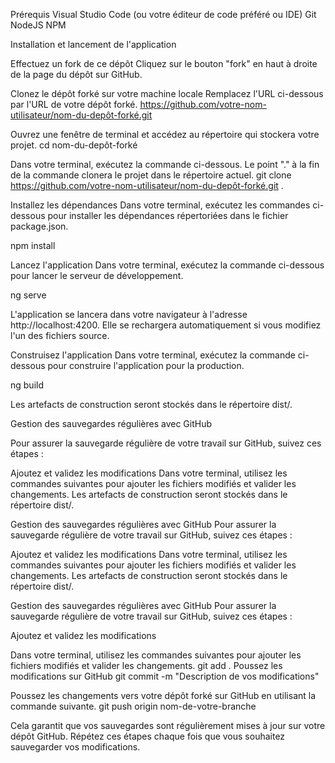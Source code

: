 Prérequis
Visual Studio Code (ou votre éditeur de code préféré ou IDE)
Git
NodeJS 
NPM 

Installation et lancement de l'application

Effectuez un fork de ce dépôt
Cliquez sur le bouton "fork" en haut à droite de la page du dépôt sur GitHub.

Clonez le dépôt forké sur votre machine locale
Remplacez l'URL ci-dessous par l'URL de votre dépôt forké.
https://github.com/votre-nom-utilisateur/nom-du-depôt-forké.git

Ouvrez une fenêtre de terminal et accédez au répertoire qui stockera votre projet.
cd nom-du-depôt-forké

Dans votre terminal, exécutez la commande ci-dessous. Le point "." à la fin de la commande clonera le projet dans le répertoire actuel.
git clone https://github.com/votre-nom-utilisateur/nom-du-depôt-forké.git .

Installez les dépendances
Dans votre terminal, exécutez les commandes ci-dessous pour installer les dépendances répertoriées dans le fichier package.json.

npm install

Lancez l'application
Dans votre terminal, exécutez la commande ci-dessous pour lancer le serveur de développement.

ng serve


L'application se lancera dans votre navigateur à l'adresse http://localhost:4200. Elle se rechargera automatiquement si vous modifiez l'un des fichiers source.

Construisez l'application
Dans votre terminal, exécutez la commande ci-dessous pour construire l'application pour la production.

ng build

Les artefacts de construction seront stockés dans le répertoire dist/.

Gestion des sauvegardes régulières avec GitHub

Pour assurer la sauvegarde régulière de votre travail sur GitHub, suivez ces étapes :

Ajoutez et validez les modifications
Dans votre terminal, utilisez les commandes suivantes pour ajouter les fichiers modifiés et valider les changements.
Les artefacts de construction seront stockés dans le répertoire dist/.

Gestion des sauvegardes régulières avec GitHub
Pour assurer la sauvegarde régulière de votre travail sur GitHub, suivez ces étapes :

Ajoutez et validez les modifications
Dans votre terminal, utilisez les commandes suivantes pour ajouter les fichiers modifiés et valider les changements.
Les artefacts de construction seront stockés dans le répertoire dist/.

Gestion des sauvegardes régulières avec GitHub
Pour assurer la sauvegarde régulière de votre travail sur GitHub, suivez ces étapes :

Ajoutez et validez les modifications

Dans votre terminal, utilisez les commandes suivantes pour ajouter les fichiers modifiés et valider les changements.
git add .
Poussez les modifications sur GitHub
git commit -m "Description de vos modifications"

Poussez les changements vers votre dépôt forké sur GitHub en utilisant la commande suivante.
git push origin nom-de-votre-branche

Cela garantit que vos sauvegardes sont régulièrement mises à jour sur votre dépôt GitHub. Répétez ces étapes chaque fois que vous souhaitez sauvegarder vos modifications.
